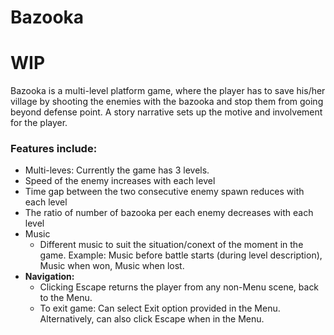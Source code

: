 # Bazooka
# WIP

Bazooka is a multi-level platform game, where the player has to save his/her village by shooting the enemies with the bazooka and stop them from going beyond defense point. A story narrative sets up the motive and involvement for the player.

### Features include:
- Multi-leves: Currently the game has 3 levels.
- Speed of the enemy increases with each level
- Time gap between the two consecutive enemy spawn reduces with each level
- The ratio of number of bazooka per each enemy decreases with each level
- Music
  - Different music to suit the situation/conext of the moment in the game. Example: Music before battle starts (during level description), Music when won, Music when lost.
- **Navigation:**
  - Clicking Escape returns the player from any non-Menu scene, back to the Menu.
  - To exit game: Can select Exit option provided in the Menu. Alternatively, can also click Escape when in the Menu.

